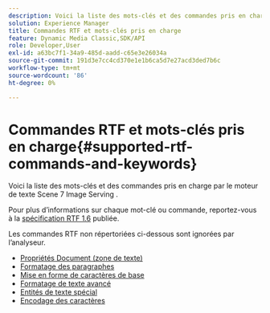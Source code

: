 ```yaml
---
description: Voici la liste des mots-clés et des commandes pris en charge par le moteur de texte Scene 7 Image Serving .
solution: Experience Manager
title: Commandes RTF et mots-clés pris en charge
feature: Dynamic Media Classic,SDK/API
role: Developer,User
exl-id: a63bc7f1-34a9-485d-aadd-c65e3e26034a
source-git-commit: 191d3e7cc4cd370e1e1b6ca5d7e27acd3ded7b6c
workflow-type: tm+mt
source-wordcount: '86'
ht-degree: 0%

---
```


# Commandes RTF et mots-clés pris en charge{#supported-rtf-commands-and-keywords}

Voici la liste des mots-clés et des commandes pris en charge par le moteur de texte Scene 7 Image Serving .

Pour plus d’informations sur chaque mot-clé ou commande, reportez-vous à la [spécification RTF 1.6](https://msdn.microsoft.com/en-us/library/aa140277%28v=office.10%29.aspx) publiée.

Les commandes RTF non répertoriées ci-dessous sont ignorées par l’analyseur.

* [Propriétés Document (zone de texte)](r-document-text-box-properties.md)
* [Formatage des paragraphes](r-paragraph-formatting.md)
* [Mise en forme de caractères de base](r-basic-character-formatting.md)
* [Formatage de texte avancé](r-advanced-text-formatting.md)
* [Entités de texte spécial](r-special-text-entities.md)
* [Encodage des caractères](r-is-http-character-encoding.md)
